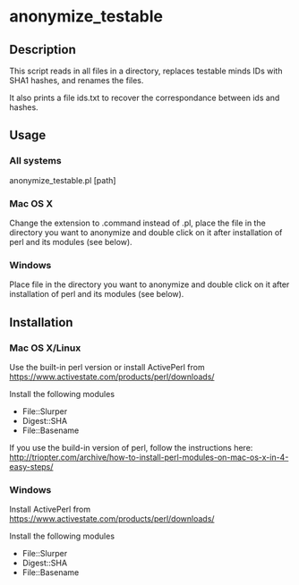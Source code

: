# anonymize_testable

## Description 
This script reads in all files in a directory, replaces testable minds IDs with SHA1 hashes, and renames the files. 

It also prints a file ids.txt to recover the correspondance between ids and hashes.

## Usage 
### All systems
anonymize_testable.pl [path]

### Mac OS X
Change the extension to .command instead of .pl, place the file in the directory you want to anonymize and double click on it after installation of perl and its modules (see below).

### Windows 
Place file in the directory you want to anonymize and double click on it after installation of perl and its modules (see below).



## Installation 
### Mac OS X/Linux 
Use the built-in perl version or install ActivePerl from https://www.activestate.com/products/perl/downloads/

Install the following modules
* File::Slurper
* Digest::SHA
* File::Basename

If you use the build-in version of perl, follow the instructions here: 
http://triopter.com/archive/how-to-install-perl-modules-on-mac-os-x-in-4-easy-steps/


### Windows
Install ActivePerl from https://www.activestate.com/products/perl/downloads/

Install the following modules
* File::Slurper
* Digest::SHA
* File::Basename













 